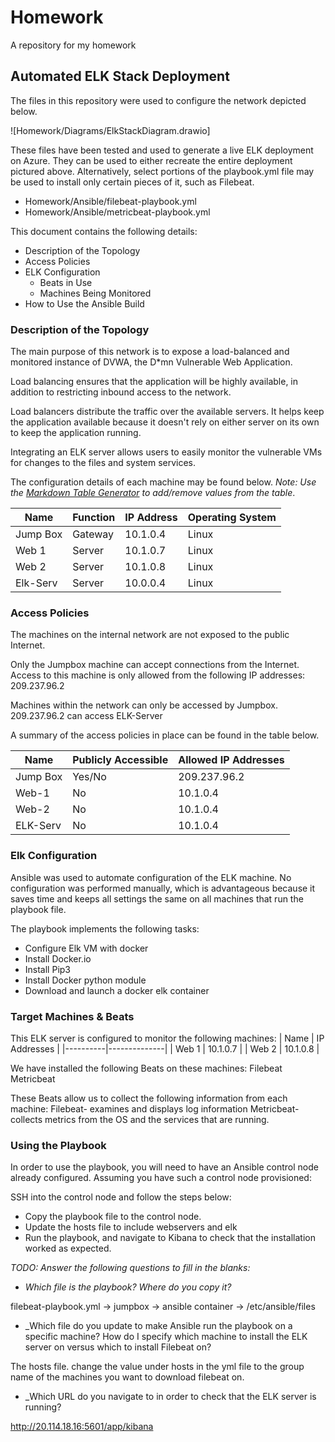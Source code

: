 # Homework
A repository for my homework
## Automated ELK Stack Deployment

The files in this repository were used to configure the network depicted below.

![Homework/Diagrams/ElkStackDiagram.drawio]

These files have been tested and used to generate a live ELK deployment on Azure. They can be used to either recreate the entire deployment pictured above. Alternatively, select portions of the playbook.yml file may be used to install only certain pieces of it, such as Filebeat.

  - Homework/Ansible/filebeat-playbook.yml
  - Homework/Ansible/metricbeat-playbook.yml

This document contains the following details:
- Description of the Topology
- Access Policies
- ELK Configuration
  - Beats in Use
  - Machines Being Monitored
- How to Use the Ansible Build


### Description of the Topology

The main purpose of this network is to expose a load-balanced and monitored instance of DVWA, the D*mn Vulnerable Web Application.

Load balancing ensures that the application will be highly available, in addition to restricting inbound access to the network.

Load balancers distribute the traffic over the available servers. It helps keep the application available because it doesn't rely on either server on its own to keep the application running. 


Integrating an ELK server allows users to easily monitor the vulnerable VMs for changes to the files and system services.


The configuration details of each machine may be found below.
_Note: Use the [Markdown Table Generator](http://www.tablesgenerator.com/markdown_tables) to add/remove values from the table_.

| Name     | Function | IP Address | Operating System |
|----------|----------|------------|------------------|
| Jump Box | Gateway  | 10.1.0.4   | Linux            |
| Web 1    |  Server  | 10.1.0.7   | Linux            |
| Web 2    |  Server  | 10.1.0.8   | Linux            |
| Elk-Serv |  Server  | 10.0.0.4   | Linux            |

### Access Policies

The machines on the internal network are not exposed to the public Internet. 

Only the Jumpbox machine can accept connections from the Internet. Access to this machine is only allowed from the following IP addresses: 209.237.96.2


Machines within the network can only be accessed by Jumpbox.
209.237.96.2 can access ELK-Server

A summary of the access policies in place can be found in the table below.

| Name     | Publicly Accessible | Allowed IP Addresses |
|----------|---------------------|----------------------|
| Jump Box | Yes/No              | 209.237.96.2         |
| Web-1    | No                  |  	10.1.0.4          |
| Web-2    | No                  |    10.1.0.4          |
| ELK-Serv | No                  |    10.1.0.4          |

### Elk Configuration

Ansible was used to automate configuration of the ELK machine. No configuration was performed manually, which is advantageous because it saves time and keeps all settings the same on all machines that run the playbook file.


The playbook implements the following tasks:
* Configure Elk VM with docker
* Install Docker.io
* Install Pip3
* Install Docker python module
* Download and launch a docker elk container


### Target Machines & Beats
This ELK server is configured to monitor the following machines:
| Name     | IP Addresses |
|----------|--------------|
| Web 1    | 10.1.0.7     |
| Web 2    | 10.1.0.8     |

We have installed the following Beats on these machines:
Filebeat
Metricbeat

These Beats allow us to collect the following information from each machine:
Filebeat- examines and displays log information
Metricbeat- collects metrics from the OS and the services that are running.

### Using the Playbook
In order to use the playbook, you will need to have an Ansible control node already configured. Assuming you have such a control node provisioned: 

SSH into the control node and follow the steps below:
- Copy the playbook file to the control node.
- Update the hosts file to include webservers and elk
- Run the playbook, and navigate to Kibana to check that the installation worked as expected.

_TODO: Answer the following questions to fill in the blanks:_
- _Which file is the playbook? Where do you copy it?_

filebeat-playbook.yml  -> jumpbox -> ansible container      -> /etc/ansible/files

- _Which file do you update to make Ansible run the playbook on a specific machine? How do I specify which machine to install the ELK server on versus which to install Filebeat on?

The hosts file. change the value under hosts in the yml file to the group name of the machines you want to download filebeat on. 

- _Which URL do you navigate to in order to check that the ELK server is running?

http://20.114.18.16:5601/app/kibana
